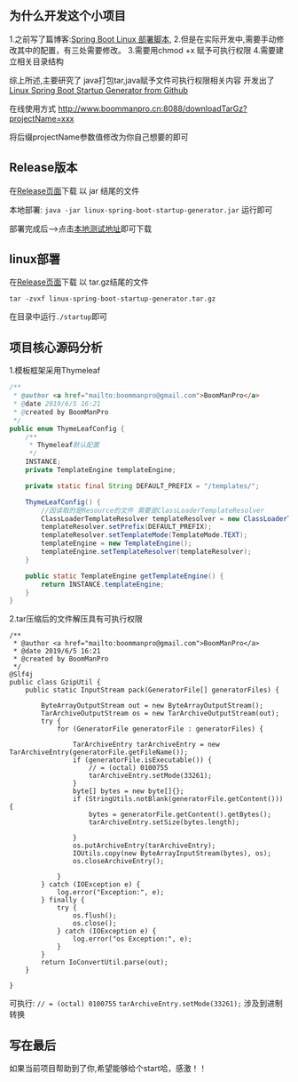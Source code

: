 ## 为什么开发这个小项目
1.之前写了篇博客:[Spring Boot Linux 部署脚本](https://blog.csdn.net/boom_man/article/details/84255457),
2.但是在实际开发中,需要手动修改其中的配置，有三处需要修改。
3.需要用chmod +x 赋予可执行权限
4.需要建立相关目录结构

综上所述,主要研究了 java打包tar,java赋予文件可执行权限相关内容
开发出了[Linux Spring Boot Startup Generator from Github](https://github.com/BoomManPro/linux-spring-boot-startup-generator)

在线使用方式 http://www.boommanpro.cn:8088/downloadTarGz?projectName=xxx

将后缀projectName参数值修改为你自己想要的即可

## Release版本
在[Release页面](https://github.com/BoomManPro/linux-spring-boot-startup-generator/releases)下载 以 jar 结尾的文件

本地部署: `java -jar linux-spring-boot-startup-generator.jar` 运行即可

部署完成后-->点击[本地测试地址](http://127.0.0.1:8088/downloadTarGz?projectName=linux-spring-boot-startup-generator)即可下载


## linux部署
在[Release页面](https://github.com/BoomManPro/linux-spring-boot-startup-generator/releases)下载 以 tar.gz结尾的文件
```
tar -zvxf linux-spring-boot-startup-generator.tar.gz
```
在目录中运行`./startup`即可


## 项目核心源码分析
1.模板框架采用Thymeleaf
```java
/**
 * @author <a href="mailto:boommanpro@gmail.com">BoomManPro</a>
 * @date 2019/6/5 16:21
 * @created by BoomManPro
 */
public enum ThymeLeafConfig {
    /**
     * Thymeleaf默认配置
     */
    INSTANCE;
    private TemplateEngine templateEngine;

    private static final String DEFAULT_PREFIX = "/templates/";

    ThymeLeafConfig() {
        //因读取的是Resource的文件 需要是ClassLoaderTemplateResolver
        ClassLoaderTemplateResolver templateResolver = new ClassLoaderTemplateResolver();
        templateResolver.setPrefix(DEFAULT_PREFIX);
        templateResolver.setTemplateMode(TemplateMode.TEXT);
        templateEngine = new TemplateEngine();
        templateEngine.setTemplateResolver(templateResolver);
    }

    public static TemplateEngine getTemplateEngine() {
        return INSTANCE.templateEngine;
    }
}

```
2.tar压缩后的文件解压具有可执行权限
```
/**
 * @author <a href="mailto:boommanpro@gmail.com">BoomManPro</a>
 * @date 2019/6/5 16:21
 * @created by BoomManPro
 */
@Slf4j
public class GzipUtil {
    public static InputStream pack(GeneratorFile[] generatorFiles) {

        ByteArrayOutputStream out = new ByteArrayOutputStream();
        TarArchiveOutputStream os = new TarArchiveOutputStream(out);
        try {
            for (GeneratorFile generatorFile : generatorFiles) {

                TarArchiveEntry tarArchiveEntry = new TarArchiveEntry(generatorFile.getFileName());
                if (generatorFile.isExecutable()) {
                    // = (octal) 0100755
                    tarArchiveEntry.setMode(33261);
                }
                byte[] bytes = new byte[]{};
                if (StringUtils.notBlank(generatorFile.getContent())) {
                    bytes = generatorFile.getContent().getBytes();
                    tarArchiveEntry.setSize(bytes.length);

                }
                os.putArchiveEntry(tarArchiveEntry);
                IOUtils.copy(new ByteArrayInputStream(bytes), os);
                os.closeArchiveEntry();

            }
        } catch (IOException e) {
            log.error("Exception:", e);
        } finally {
            try {
                os.flush();
                os.close();
            } catch (IOException e) {
                log.error("os Exception:", e);
            }
        }
        return IoConvertUtil.parse(out);
    }

}
```

可执行: `// = (octal) 0100755`  `tarArchiveEntry.setMode(33261);` 涉及到进制转换
## 写在最后

如果当前项目帮助到了你,希望能够给个start哈，感激！！